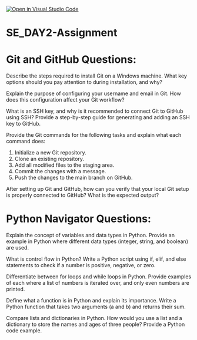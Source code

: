 [![Open in Visual Studio Code](https://classroom.github.com/assets/open-in-vscode-2e0aaae1b6195c2367325f4f02e2d04e9abb55f0b24a779b69b11b9e10269abc.svg)](https://classroom.github.com/online_ide?assignment_repo_id=15528004&assignment_repo_type=AssignmentRepo)
# SE_DAY2-Assignment

# Git and GitHub Questions:

Describe the steps required to install Git on a Windows machine. What key options should you pay attention to during installation, and why?


Explain the purpose of configuring your username and email in Git. How does this configuration affect your Git workflow?

What is an SSH key, and why is it recommended to connect Git to GitHub using SSH? Provide a step-by-step guide for generating and adding an SSH key to GitHub.


Provide the Git commands for the following tasks and explain what each command does:

1. Initialize a new Git repository.
2. Clone an existing repository.
3. Add all modified files to the staging area.
4. Commit the changes with a message.
5. Push the changes to the main branch on GitHub.

After setting up Git and GitHub, how can you verify that your local Git setup is properly connected to GitHub? What is the expected output?

# Python Navigator Questions:

Explain the concept of variables and data types in Python. Provide an example in Python where different data types (integer, string, and boolean) are used.

What is control flow in Python? Write a Python script using if, elif, and else statements to check if a number is positive, negative, or zero.

Differentiate between for loops and while loops in Python. Provide examples of each where a list of numbers is iterated over, and only even numbers are printed.

Define what a function is in Python and explain its importance. Write a Python function that takes two arguments (a and b) and returns their sum.

Compare lists and dictionaries in Python. How would you use a list and a dictionary to store the names and ages of three people? Provide a Python code example.

